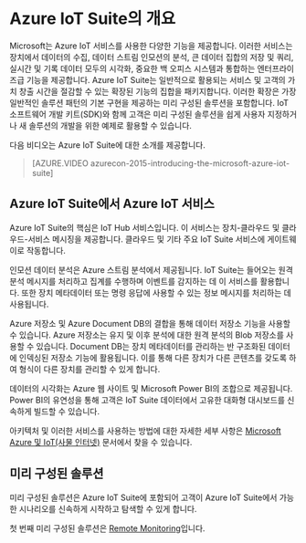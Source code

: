 <properties
	pageTitle="Microsoft Azure IoT Suite 개요 | Microsoft Azure"
	description="패키징 및 미리 구성된 솔루션을 포함한 Azure IoT Suite에 대한 개요를 제공합니다."
	services=""
	documentationCenter=""
	authors="aguilaaj"
	manager="timlt"
	editor=""/>

<tags
     ms.service="na"
     ms.devlang="na"
     ms.topic="article"
     ms.tgt_pltfrm="na"
     ms.workload="na"
     ms.date="10/06/2015"
     ms.author="araguila"/>

# Azure IoT Suite의 개요

Microsoft는 Azure IoT 서비스를 사용한 다양한 기능을 제공합니다. 이러한 서비스는 장치에서 데이터의 수집, 데이터 스트림 인모션의 분석, 큰 데이터 집합의 저장 및 쿼리, 실시간 및 기록 데이터 모두의 시각화, 중요한 백 오피스 시스템과 통합하는 엔터프라이즈급 기능을 제공합니다. Azure IoT Suite는 일반적으로 활용되는 서비스 및 고객의 가치 창출 시간을 절감할 수 있는 확장된 기능의 집합을 패키지합니다. 이러한 확장은 가장 일반적인 솔루션 패턴의 기본 구현을 제공하는 미리 구성된 솔루션을 포함합니다. IoT 소프트웨어 개발 키트(SDK)와 함께 고객은 미리 구성된 솔루션을 쉽게 사용자 지정하거나 새 솔루션의 개발을 위한 예제로 활용할 수 있습니다.

다음 비디오는 Azure IoT Suite에 대한 소개를 제공합니다.

> [AZURE.VIDEO azurecon-2015-introducing-the-microsoft-azure-iot-suite]

## Azure IoT Suite에서 Azure IoT 서비스

Azure IoT Suite의 핵심은 IoT Hub 서비스입니다. 이 서비스는 장치-클라우드 및 클라우드-서비스 메시징을 제공합니다. 클라우드 및 기타 주요 IoT Suite 서비스에 게이트웨이로 작동합니다.

인모션 데이터 분석은 Azure 스트림 분석에서 제공됩니다. IoT Suite는 들어오는 원격 분석 메시지를 처리하고 집계를 수행하며 이벤트를 감지하는 데 이 서비스를 활용합니다. 또한 장치 메타데이터 또는 명령 응답에 사용할 수 있는 정보 메시지를 처리하는 데 사용됩니다.

Azure 저장소 및 Azure Document DB의 결합을 통해 데이터 저장소 기능을 사용할 수 있습니다. Azure 저장소는 유지 및 이후 분석에 대한 원격 분석의 Blob 저장소를 사용할 수 있습니다. Document DB는 장치 메타데이터를 관리하는 반 구조화된 데이터에 인덱싱된 저장소 기능에 활용됩니다. 이를 통해 다른 장치가 다른 콘텐츠를 갖도록 하여 형식이 다른 장치를 관리할 수 있게 합니다.

데이터의 시각화는 Azure 웹 사이트 및 Microsoft Power BI의 조합으로 제공됩니다. Power BI의 유연성을 통해 고객은 IoT Suite 데이터에서 고유한 대화형 대시보드를 신속하게 빌드할 수 있습니다.

아키텍처 및 이러한 서비스를 사용하는 방법에 대한 자세한 세부 사항은 [Microsoft Azure 및 IoT(사물 인터넷)](iot-suite-what-is-azure-iot.md) 문서에서 찾을 수 있습니다.

## 미리 구성된 솔루션

미리 구성된 솔루션은 Azure IoT Suite에 포함되어 고객이 Azure IoT Suite에서 가능한 시나리오를 신속하게 시작하고 탐색할 수 있게 합니다.

첫 번째 미리 구성된 솔루션은 [Remote Monitoring](iot-suite-what-are-preconfigured-solutions.md)입니다.

<!---HONumber=Nov15_HO1-->